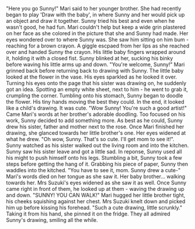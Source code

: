 "Here you go Sunny!" Mari said to her younger brother. She had recently began to play 'Draw with the baby', in where Sunny and her would pick up an object and draw it together. Sunny tried his best and even when he wasn't good, he had fun. Mari couldn't help but keep a wide grin plastered on her face as she colored in the picture that she and Sunny had made. Her eyes wondered over to where Sunny was. She saw him sitting on him bum - reaching for a brown crayon. A giggle escpaed from her lips as she reached over and handed Sunny the crayon. His little baby fingers wrapped around it, holding it with a closed fist. Sunny blinked at her, sucking his binky before waving his little arms up and down. "You're welcome, Sunny!" Mari grinned back before returning back to drawing with Sunny. The little baby looked at the flower in the vase. His eyes sparkled as he looked it over. Turning his eyes onto the page that his sister was drawing on, he suddenly got an idea. Spotting an empty white sheet, next to him - he went to grab it, crumpling the corner. Tumbling onto his stomach, Sunny began to doodle the flower. His tiny hands moving the best they could. In the end, it looked like a child's drawing. It was cute. "Wow Sunny! You're such a good artist!" Came Mari's words at her brother's adorable doodling. Too focused on his work, Sunny decided to add something more. As best as he could, Sunny drew his sister, father and mother next to the rose. Once Mari finished her drawing, she glanced towards her little brother's one. Her eyes widened at what he drew. "Oh wow, Sunny. That's so cute. I'll get mom to see it!". Sunny watched as his sister walked out the living room and into the kitchen. Sunny saw his sister leave and got a little sad. In reponse, Sunny used all his might to push himself onto his legs. Stumbling a bit, Sunny took a few steps before getting the hang of it. Grabbing his piece of paper, Sunny then waddles into the kitched. "You have to see it, mom. Sunny drew a cute-" Mari's words died on her tongue as she saw it. Her baby brother... walking towards her. Mrs Suzuki's eyes widened as she saw it as well. Once Sunny came right in front of them, he looked up at them - waving the drawing up and down. "SUNNY! YOU CAN WALK!" Mari hugged her little brother tight, his cheeks squishing against her chest. Mrs Suzuki knelt down and picked him up before kissing his forehead. "Such a cute drawing, little scrunkly." Taking it from his hand, she pinned it on the fridge. They all admired Sunny's drawing, smiling all the while.
